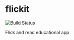 # flickit

[![Build Status](https://snap-ci.com/jdamore/flickit/branch/master/build_image)](https://snap-ci.com/jdamore/flickit/branch/master)

Flick and read educational app
